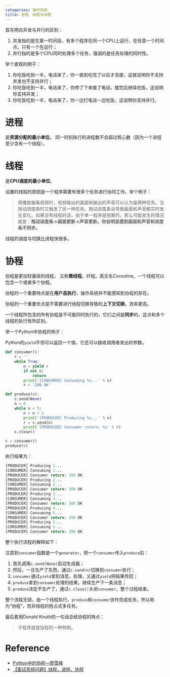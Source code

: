 ```yaml
---
categories: 操作系统
title: 进程、线程与协程
---
```


首先明白并发与并行的区别：

1. 并发指的是在某一时间段，有多个程序在同一个CPU上运行，在任意一个时间点，只有一个在运行；
2. 并行指的是多个CPU同时处理多个任务，强调的是任务处理的同时性。

举个直观的例子：

1.  你吃饭吃到一半，电话来了，你一直到吃完了以后才去接，这就说明你不支持并发也不支持并行；
2.  你吃饭吃到一半，电话来了，你停了下来接了电话，接完后继续吃饭，这说明你支持并发；
3.  你吃饭吃到一半，电话来了，你一边打电话一边吃饭，这说明你支持并行。

# 进程

是**资源分配的最小单位**。 同一时刻执行的进程数不会超过核心数（因为一个进程至少含有一个线程）。

# 线程

是**CPU调度的最小单位**。

设置的线程的原因是一个程序需要有很多个任务进行协同工作。举个例子：

> 用播放器看视频时，视频输出的画面和输出的声音可以认为是两种任务。当拖动进度条时又触发了另一种任务。拖动进度条会导致画面和声音都实时发生变化。如果没有线程的话，由于单一程序是阻塞的，那么可能发生的情况就是：**拖动进度条→画面更新→声音更新。你会明显感到画面和声音和进度条不同步。**

 线程的调度与切换比进程快很多。 

# 协程

协程是更加轻量级的线程， 又称**微线程**，纤程。英文名Coroutine。一个线程可以包含一个或者多个协程。

协程的一个重要特点是在**用户态执行**，操作系统并不能感知到协程的存在。 

协程的一个重要优点是不需要进行线程切换导致的**上下文切换**，效率更高。

一个线程所包含的所有协程是不可能同时执行的，它们之间是**同步**的，这点和多个线程的执行有所区别。

举一个Python中协程的例子：

Python的`yield`不但可以返回一个值，它还可以接收调用者发出的参数。 

```python
def consumer():
    r = ''
    while True:
        n = yield r
        if not n:
            return
        print('[CONSUMER] Consuming %s...' % n)
        r = '200 OK'

def produce(c):
    c.send(None)
    n = 0
    while n < 5:
        n = n + 1
        print('[PRODUCER] Producing %s...' % n)
        r = c.send(n)
        print('[PRODUCER] Consumer return: %s' % r)
    c.close()

c = consumer()
produce(c)
```

执行结果为：

```python
[PRODUCER] Producing 1...
[CONSUMER] Consuming 1...
[PRODUCER] Consumer return: 200 OK
[PRODUCER] Producing 2...
[CONSUMER] Consuming 2...
[PRODUCER] Consumer return: 200 OK
[PRODUCER] Producing 3...
[CONSUMER] Consuming 3...
[PRODUCER] Consumer return: 200 OK
[PRODUCER] Producing 4...
[CONSUMER] Consuming 4...
[PRODUCER] Consumer return: 200 OK
[PRODUCER] Producing 5...
[CONSUMER] Consuming 5...
[PRODUCER] Consumer return: 200 OK
```

整个执行流程的解释如下：

注意到`consumer`函数是一个`generator`，把一个`consumer`传入`produce`后：

1. 首先调用`c.send(None)`启动生成器；
2. 然后，一旦生产了东西，通过`c.send(n)`切换到`consumer`执行；
3. `consumer`通过`yield`拿到消息，处理，又通过`yield`把结果传回；
4. `produce`拿到`consumer`处理的结果，继续生产下一条消息；
5. `produce`决定不生产了，通过`c.close()`关闭`consumer`，整个过程结束。

整个流程无锁，由一个线程执行，`produce`和`consumer`协作完成任务，所以称为“协程”，而非线程的抢占式多任务。

最后套用Donald Knuth的一句话总结协程的特点：

> 子程序就是协程的一种特例。

# Reference

- [Python中的协程—廖雪峰](https://www.liaoxuefeng.com/wiki/1016959663602400/1017968846697824)
- [【面试高频问题】线程、进程、协程]( https://zhuanlan.zhihu.com/p/70256971 )

